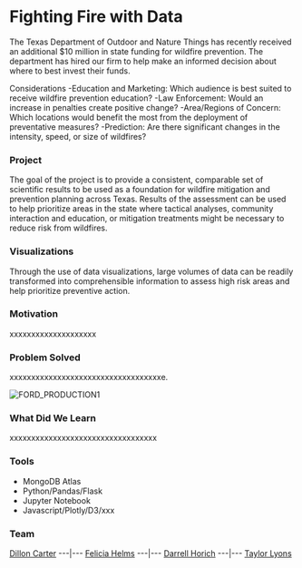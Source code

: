 




      
#                                               Fighting Fire with Data


The Texas Department of Outdoor and Nature Things has recently received an additional $10 million in state funding for wildfire prevention. The department has hired our firm to help make an informed decision about where to best invest their funds.

Considerations
-Education and Marketing: Which audience is best suited to receive wildfire prevention education?
-Law Enforcement: Would an increase in penalties create positive change?
-Area/Regions of Concern: Which locations would benefit the most from the deployment of preventative measures?
-Prediction: Are there significant changes in the intensity, speed, or size of wildfires?

### Project
The goal of the project is to provide a consistent, comparable set of scientific results to be used as a foundation for wildfire mitigation and prevention planning across Texas. Results of the assessment can be used to help prioritize areas in the state where tactical analyses, community interaction and education, or mitigation treatments might be necessary to reduce risk from wildfires.





### Visualizations

Through the use of data visualizations, large volumes of data can be readily transformed into comprehensible information to assess high risk areas and help prioritize preventive action. 






### Motivation
xxxxxxxxxxxxxxxxxxxx


### Problem Solved
xxxxxxxxxxxxxxxxxxxxxxxxxxxxxxxxxxxe.




![FORD_PRODUCTION1](https://user-images.githubusercontent.com/82190357/129466043-8d780366-1c1c-431d-95fc-60e0d9bcf1ec.jpg)

### What Did We Learn
xxxxxxxxxxxxxxxxxxxxxxxxxxxxxxxxxx





### Tools
- MongoDB Atlas
- Python/Pandas/Flask
- Jupyter Notebook
- Javascript/Plotly/D3/xxx






### Team
[Dillon Carter](https://github.com/xxxx)
---|---
[Felicia Helms](https://github.com/xxxx)
---|---
[Darrell Horich](https://github.com/xxxxx)
---|---
[Taylor Lyons](https://github.com/xxxx)








